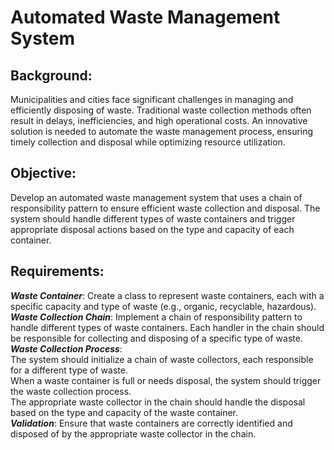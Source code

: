 # Automated Waste Management System
## Background:
Municipalities and cities face significant challenges in managing and efficiently disposing of waste. Traditional waste collection methods often result in delays, inefficiencies, and high operational costs. An innovative solution is needed to automate the waste management process, ensuring timely collection and disposal while optimizing resource utilization.
## Objective:
Develop an automated waste management system that uses a chain of responsibility pattern to ensure efficient waste collection and disposal. The system should handle different types of waste containers and trigger appropriate disposal actions based on the type and capacity of each container.
## Requirements:
***Waste Container***: Create a class to represent waste containers, each with a specific capacity and type of waste (e.g., organic, recyclable, hazardous).\
***Waste Collection Chain***: Implement a chain of responsibility pattern to handle different types of waste containers. Each handler in the chain should be responsible for collecting and disposing of a specific type of waste.\
***Waste Collection Process***:\
The system should initialize a chain of waste collectors, each responsible for a different type of waste.\
When a waste container is full or needs disposal, the system should trigger the waste collection process.\
The appropriate waste collector in the chain should handle the disposal based on the type and capacity of the waste container.\
***Validation***: Ensure that waste containers are correctly identified and disposed of by the appropriate waste collector in the chain.

